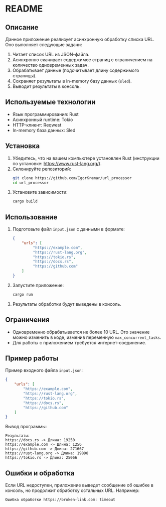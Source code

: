 # README

## Описание

Данное приложение реализует асинхронную обработку списка URL. Оно выполняет следующие задачи:
1. Читает список URL из JSON-файла.
2. Асинхронно скачивает содержимое страниц с ограничением на количество одновременных задач.
3. Обрабатывает данные (подсчитывает длину содержимого страницы).
4. Сохраняет результаты в in-memory базу данных (`sled`).
5. Выводит результаты в консоль.

## Используемые технологии

- Язык программирования: Rust
- Асинхронный runtime: Tokio
- HTTP-клиент: Reqwest
- In-memory база данных: Sled

## Установка

1. Убедитесь, что на вашем компьютере установлен Rust (инструкции по установке: https://www.rust-lang.org/).
2. Склонируйте репозиторий:
   ```bash
   git clone https://github.com/IgorKramar/url_processor
   cd url_processor
   ```
3. Установите зависимости:
   ```bash
   cargo build
   ```

## Использование

1. Подготовьте файл `input.json` с данными в формате:
   ```json
   {
       "urls": [
            "https://example.com",
            "https://rust-lang.org",
            "https://tokio.rs",
            "https://docs.rs",
            "https://github.com"
       ]
   }
   ```

2. Запустите приложение:
   ```bash
   cargo run
   ```

3. Результаты обработки будут выведены в консоль.

## Ограничения

- Одновременно обрабатывается не более 10 URL. Это значение можно изменить в коде, изменив переменную `max_concurrent_tasks`.
- Для работы с приложением требуется интернет-соединение.

## Пример работы

Пример входного файла `input.json`:
```json
{
    "urls": [
        "https://example.com",
        "https://rust-lang.org",
        "https://tokio.rs",
        "https://docs.rs",
        "https://github.com"
    ]
}
```

Вывод программы:
```
Результаты:
https://docs.rs -> Длина: 19250
https://example.com -> Длина: 1256
https://github.com -> Длина: 271667
https://rust-lang.org -> Длина: 19898
https://tokio.rs -> Длина: 25066
```

## Ошибки и обработка

Если URL недоступен, приложение выведет сообщение об ошибке в консоль, но продолжит обработку остальных URL. Например:
```
Ошибка обработки https://broken-link.com: timeout
```